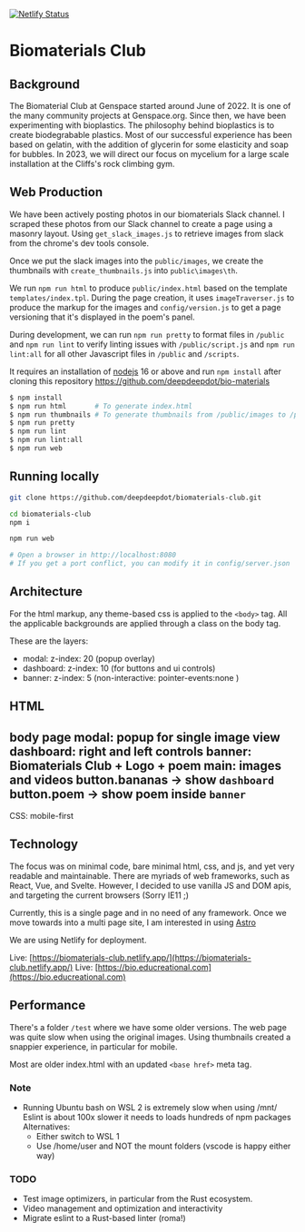 [![Netlify Status](https://api.netlify.com/api/v1/badges/924f0a03-8890-4bb9-ba26-4293ae79cf95/deploy-status)](https://app.netlify.com/sites/biomaterials-club/deploys)

# Biomaterials Club

## Background

The Biomaterial Club at Genspace started around June of 2022.
It is one of the many community projects at Genspace.org.
Since then, we have been experimenting with bioplastics.
The philosophy behind bioplastics is to create biodegrabable plastics.
Most of our successful experience has been based on gelatin,
with the addition of glycerin for some elasticity and soap for bubbles.
In 2023, we will direct our focus on mycelium for a large scale
installation at the Cliffs's rock climbing gym.


## Web Production

We have been actively posting photos in our biomaterials Slack channel.
I scraped these photos from our Slack channel to create a page using a masonry layout.
Using `get_slack_images.js` to retrieve images from slack from the chrome's dev tools console.

Once we put the slack images into the `public/images`, we create the thumbnails
with `create_thumbnails.js` into `public\images\th`.

We run `npm run html` to produce `public/index.html` based on the template `templates/index.tpl`.
During the page creation, it uses `imageTraverser.js` to produce the markup for the images
and `config/version.js` to get a page versioning that it's displayed in the poem's panel.

During development, we can run `npm run pretty` to format files in `/public` and
`npm run lint` to verify linting issues with `/public/script.js` and `npm run lint:all` for all other Javascript files in `/public` and `/scripts`.

It requires an installation of [nodejs](https://nodejs.org/en/) 16 or above 
and run `npm install` after cloning this repository
https://github.com/deepdeepdot/bio-materials


```bash
$ npm install
$ npm run html       # To generate index.html
$ npm run thumbnails # To generate thumbnails from /public/images to /public/images/th
$ npm run pretty
$ npm run lint
$ npm run lint:all
$ npm run web
```

## Running locally

```bash
git clone https://github.com/deepdeepdot/biomaterials-club.git

cd biomaterials-club
npm i

npm run web

# Open a browser in http://localhost:8080
# If you get a port conflict, you can modify it in config/server.json
```


## Architecture

For the html markup, any theme-based css is applied to the `<body>` tag. All the applicable backgrounds are applied through a class on the body tag.

These are the layers:
- modal:     z-index: 20 (popup overlay)
- dashboard: z-index: 10 (for buttons and ui controls)
- banner:    z-index: 5  (non-interactive: pointer-events:none )

HTML
---
body
  page
    modal:     popup for single image view
    dashboard: right and left controls
    banner:    Biomaterials Club + Logo + poem
    main:      images and videos
      button.bananas -> show `dashboard`
      button.poem -> show poem inside `banner`
---

CSS: mobile-first


## Technology

The focus was on minimal code, bare minimal html, css, and js,
and yet very readable and maintainable.
There are myriads of web frameworks, such as React, Vue, and Svelte. However, I decided to use vanilla JS and DOM apis, and targeting the
current browsers (Sorry IE11 ;)

Currently, this is a single page and in no need of any framework.
Once we move towards into a multi page site, I am interested in using
[Astro](https://astro.build)

We are using Netlify for deployment.

Live: [https://biomaterials-club.netlify.app/](https://biomaterials-club.netlify.app/)
Live: [https://bio.educreational.com](https://bio.educreational.com)


## Performance

There's a folder `/test` where we have some older versions. The web page was quite slow when using the original images. Using thumbnails created a snappier experience, in particular for mobile.

Most are older index.html with an updated `<base href>` meta tag.

### Note
- Running Ubuntu bash on WSL 2 is extremely slow when using /mnt/
  Eslint is about 100x slower it needs to loads hundreds of npm packages
  Alternatives:
  - Either switch to WSL 1
  - Use /home/user and NOT the mount folders (vscode is happy either way)


### TODO

- Test image optimizers, in particular from the Rust ecosystem.
- Video management and optimization and interactivity
- Migrate eslint to a Rust-based linter (roma!)

